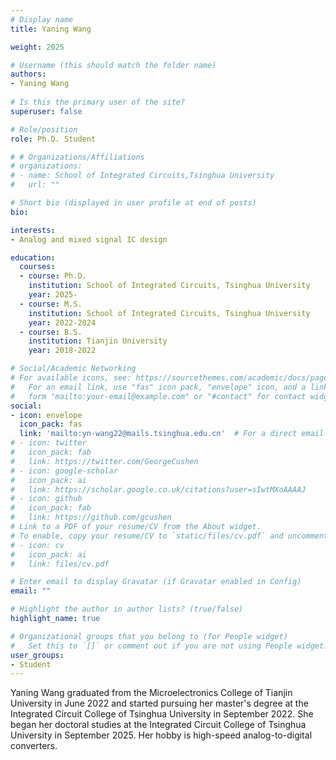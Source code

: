 ```yaml
---
# Display name
title: Yaning Wang

weight: 2025

# Username (this should match the folder name)
authors:
- Yaning Wang
 
# Is this the primary user of the site?
superuser: false

# Role/position
role: Ph.D. Student

# # Organizations/Affiliations
# organizations:
# - name: School of Integrated Circuits,Tsinghua University
#   url: ""

# Short bio (displayed in user profile at end of posts)
bio: 

interests:
- Analog and mixed signal IC design

education:
  courses:
  - course: Ph.D.
    institution: School of Integrated Circuits, Tsinghua University
    year: 2025-
  - course: M.S.
    institution: School of Integrated Circuits, Tsinghua University
    year: 2022-2024
  - course: B.S.
    institution: Tianjin University
    year: 2018-2022

# Social/Academic Networking
# For available icons, see: https://sourcethemes.com/academic/docs/page-builder/#icons
#   For an email link, use "fas" icon pack, "envelope" icon, and a link in the
#   form "mailto:your-email@example.com" or "#contact" for contact widget.
social:
- icon: envelope
  icon_pack: fas
  link: 'mailto:yn-wang22@mails.tsinghua.edu.cn'  # For a direct email link, use "mailto:test@example.org".
# - icon: twitter
#   icon_pack: fab
#   link: https://twitter.com/GeorgeCushen
# - icon: google-scholar
#   icon_pack: ai
#   link: https://scholar.google.co.uk/citations?user=sIwtMXoAAAAJ
# - icon: github
#   icon_pack: fab
#   link: https://github.com/gcushen
# Link to a PDF of your resume/CV from the About widget.
# To enable, copy your resume/CV to `static/files/cv.pdf` and uncomment the lines below.
# - icon: cv
#   icon_pack: ai
#   link: files/cv.pdf

# Enter email to display Gravatar (if Gravatar enabled in Config)
email: ""

# Highlight the author in author lists? (true/false)
highlight_name: true

# Organizational groups that you belong to (for People widget)
#   Set this to `[]` or comment out if you are not using People widget.
user_groups:
- Student
---
```


Yaning Wang graduated from the Microelectronics College of Tianjin University in June 2022 and started pursuing her master's degree at the Integrated Circuit College of Tsinghua University in September 2022. She began her doctoral studies at the Integrated Circuit College of Tsinghua University in September 2025. Her hobby is high-speed analog-to-digital converters.